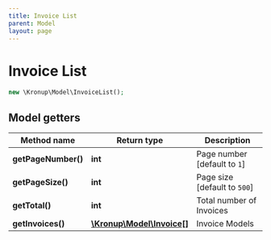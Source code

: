 ```yaml
---
title: Invoice List
parent: Model
layout: page
---
```


# Invoice List

```php
new \Kronup\Model\InvoiceList();
```

## Model getters

Method name | Return type | Description
------------ | ------------- | -------------
**getPageNumber()** | **int** | Page number   [default to `1`]
**getPageSize()** | **int** | Page size   [default to `500`]
**getTotal()** | **int** | Total number of Invoices
**getInvoices()** | [**\Kronup\Model\Invoice[]**](../Invoice) | Invoice Models


